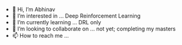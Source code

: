 - 👋 Hi, I’m Abhinav
- 👀 I’m interested in ... Deep Reinforcement Learning
- 🌱 I’m currently learning ... DRL only 
- 💞️ I’m looking to collaborate on ... not yet; completing my masters
- 📫 How to reach me ...

<!---
abhikmr778/abhikmr778 is a ✨ special ✨ repository because its `README.md` (this file) appears on your GitHub profile.
You can click the Preview link to take a look at your changes.
--->
